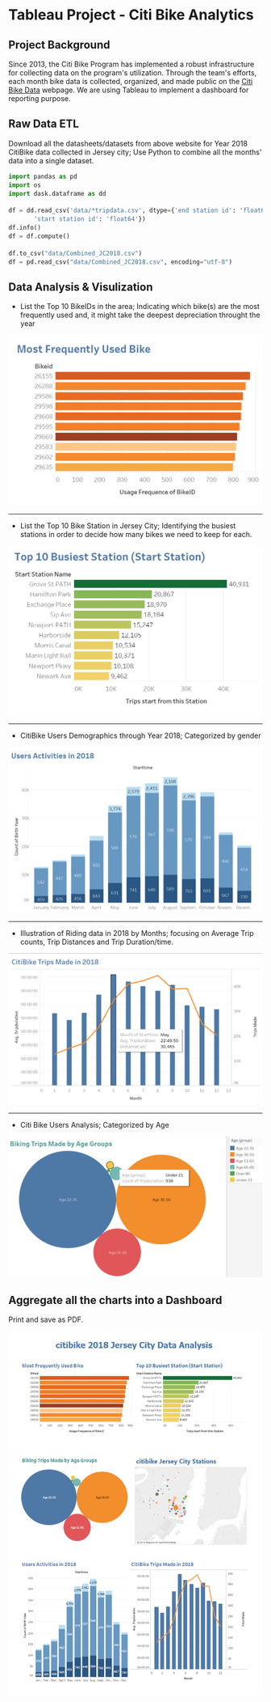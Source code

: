 # Tableau Project - Citi Bike Analytics


## Project Background

Since 2013, the Citi Bike Program has implemented a robust infrastructure for collecting data on the program's utilization. Through the team's efforts, each month bike data is collected, organized, and made public on the [Citi Bike Data](https://www.citibikenyc.com/system-data) webpage. We are using Tableau to implement a dashboard for reporting purpose.


## Raw Data ETL

Download all the datasheets/datasets from above website for Year 2018 CitiBike data collected in Jersey city;
Use Python to combine all the months' data into a single dataset.

```python
import pandas as pd
import os
import dask.dataframe as dd

df = dd.read_csv('data/*tripdata.csv', dtype={'end station id': 'float64',
       'start station id': 'float64'})
df.info()
df = df.compute()

df.to_csv("data/Combined_JC2018.csv")
df = pd.read_csv("data/Combined_JC2018.csv", encoding="utf-8")

```


## Data Analysis & Visulization


* List the Top 10 BikeIDs in the area; 
Indicating which bike(s) are the most frequently used and, it might take the deepest depreciation throught the year

![Top10 - Bike](images/TopBike.PNG)

---

* List the Top 10 Bike Station in Jersey City;
Identifying the busiest stations in order to decide how many bikes we need to keep for each.

![Top10 - Station](images/TopStation.PNG)

---

* CitiBike Users Demographics through Year 2018; Categorized by gender

![User Activities](images/UsersActivities.PNG)

---

* Illustration of Riding data in 2018 by Months; focusing on Average Trip counts, Trip Distances and Trip Duration/time.

![Biking Data](images/TripData2018.PNG)

---

* Citi Bike Users Analysis; Categorized by Age

![Age Pie](images/UserbyAge.PNG)




## Aggregate all the charts into a Dashboard

Print and save as PDF.

![Dashboard](images/Dashboard.PNG)

